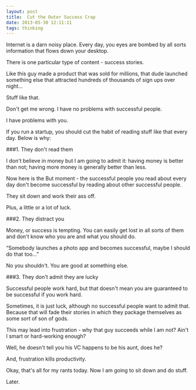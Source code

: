 ```yaml
---
layout: post
title:  Cut the Outer Success Crap
date: 2013-05-30 12:11:11
tags: thinking
---
```

Internet is a darn noisy place. Every day, you eyes are bombed by all sorts information that flows down your desktop.

There is one particular type of content - success stories.

Like this guy made a product that was sold for millions, that dude launched something else that attracted hundreds of thousands of sign ups over night…

Stuff like that.

Don't get me wrong. I have no problems with successful people.

I have problems with you.

If you run a startup, you should cut the habit of reading stuff like that every day. Below is why:

###1\. They don't read them

I don't believe in money but I am going to admit it: having money is better than not; having more money is generally better than less.

Now here is the But moment - the successful people you read about every day don't become successful by reading about other successful people.

They sit down and work their ass off.

Plus, a little or a lot of luck.

###2. They distract you

Money, or success is tempting. You can easily get lost in all sorts of them and don't know who you are and what you should do.

“Somebody launches a photo app and becomes successful, maybe I should do that too…”

No you shouldn't. You are good at something else.

###3. They don't admit they are lucky

Successful people work hard, but that doesn't mean you are guaranteed to be successful if you work hard.

Sometimes, it is just luck, although no successful people want to admit that. Because that will fade their stories in which they package themselves as some sort of son of gods.

This may lead into frustration - why that guy succeeds while I am not? Ain't I smart or hard-working enough?

Well, he doesn't tell you his VC happens to be his aunt, does he?

And, frustration kills productivity.

Okay, that's all for my rants today. Now I am going to sit down and do stuff.

Later.
